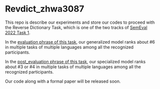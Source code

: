 # Revdict_zhwa3087

This repo is describe our experiments and store our codes to proceed with the Reverse Dictionary Task, which
is one of the two tracks of [SemEval 2022 Task 1](https://competitions.codalab.org/competitions/34022).<br>

In the [evaluation phrase of this task](https://competitions.codalab.org/competitions/34022), our generalized model ranks about #6 in multiple tasks of multiple languages among all the recognized participants.<br>

In the [post_evaluation phrase of this task](https://competitions.codalab.org/competitions/34022#results), our specialized model ranks about #3 or #4 in multiple tasks of multiple languages among all the recognized participants. <br>

Our code along with a formal paper will be released soon. <br>
